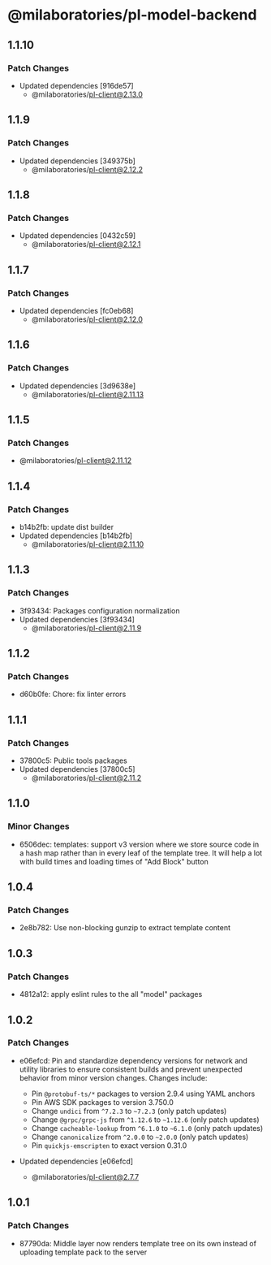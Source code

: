 # @milaboratories/pl-model-backend

## 1.1.10

### Patch Changes

- Updated dependencies [916de57]
  - @milaboratories/pl-client@2.13.0

## 1.1.9

### Patch Changes

- Updated dependencies [349375b]
  - @milaboratories/pl-client@2.12.2

## 1.1.8

### Patch Changes

- Updated dependencies [0432c59]
  - @milaboratories/pl-client@2.12.1

## 1.1.7

### Patch Changes

- Updated dependencies [fc0eb68]
  - @milaboratories/pl-client@2.12.0

## 1.1.6

### Patch Changes

- Updated dependencies [3d9638e]
  - @milaboratories/pl-client@2.11.13

## 1.1.5

### Patch Changes

- @milaboratories/pl-client@2.11.12

## 1.1.4

### Patch Changes

- b14b2fb: update dist builder
- Updated dependencies [b14b2fb]
  - @milaboratories/pl-client@2.11.10

## 1.1.3

### Patch Changes

- 3f93434: Packages configuration normalization
- Updated dependencies [3f93434]
  - @milaboratories/pl-client@2.11.9

## 1.1.2

### Patch Changes

- d60b0fe: Chore: fix linter errors

## 1.1.1

### Patch Changes

- 37800c5: Public tools packages
- Updated dependencies [37800c5]
  - @milaboratories/pl-client@2.11.2

## 1.1.0

### Minor Changes

- 6506dec: templates: support v3 version where we store source code in a hash map rather than in every leaf of the template tree. It will help a lot with build times and loading times of "Add Block" button

## 1.0.4

### Patch Changes

- 2e8b782: Use non-blocking gunzip to extract template content

## 1.0.3

### Patch Changes

- 4812a12: apply eslint rules to the all "model" packages

## 1.0.2

### Patch Changes

- e06efcd: Pin and standardize dependency versions for network and utility libraries to ensure consistent builds and prevent unexpected behavior from minor version changes. Changes include:

  - Pin `@protobuf-ts/*` packages to version 2.9.4 using YAML anchors
  - Pin AWS SDK packages to version 3.750.0
  - Change `undici` from `^7.2.3` to `~7.2.3` (only patch updates)
  - Change `@grpc/grpc-js` from `^1.12.6` to `~1.12.6` (only patch updates)
  - Change `cacheable-lookup` from `^6.1.0` to `~6.1.0` (only patch updates)
  - Change `canonicalize` from `^2.0.0` to `~2.0.0` (only patch updates)
  - Pin `quickjs-emscripten` to exact version 0.31.0

- Updated dependencies [e06efcd]
  - @milaboratories/pl-client@2.7.7

## 1.0.1

### Patch Changes

- 87790da: Middle layer now renders template tree on its own instead of uploading template pack to the server
